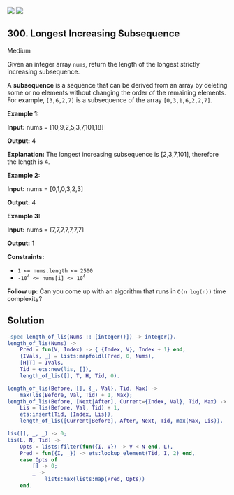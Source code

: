 [![](https://img.shields.io/github/stars/javadev/LeetCode-in-All?label=Stars&style=flat-square)](https://github.com/javadev/LeetCode-in-All)
[![](https://img.shields.io/github/forks/javadev/LeetCode-in-All?label=Fork%20me%20on%20GitHub%20&style=flat-square)](https://github.com/javadev/LeetCode-in-All/fork)

## 300\. Longest Increasing Subsequence

Medium

Given an integer array `nums`, return the length of the longest strictly increasing subsequence.

A **subsequence** is a sequence that can be derived from an array by deleting some or no elements without changing the order of the remaining elements. For example, `[3,6,2,7]` is a subsequence of the array `[0,3,1,6,2,2,7]`.

**Example 1:**

**Input:** nums = [10,9,2,5,3,7,101,18]

**Output:** 4

**Explanation:** The longest increasing subsequence is [2,3,7,101], therefore the length is 4.

**Example 2:**

**Input:** nums = [0,1,0,3,2,3]

**Output:** 4

**Example 3:**

**Input:** nums = [7,7,7,7,7,7,7]

**Output:** 1

**Constraints:**

*   `1 <= nums.length <= 2500`
*   <code>-10<sup>4</sup> <= nums[i] <= 10<sup>4</sup></code>

**Follow up:** Can you come up with an algorithm that runs in `O(n log(n))` time complexity?

## Solution

```erlang
-spec length_of_lis(Nums :: [integer()]) -> integer().
length_of_lis(Nums) ->
    Pred = fun(V, Index) -> { {Index, V}, Index + 1} end,
    {IVals, _} = lists:mapfoldl(Pred, 0, Nums),
    [H|T] = IVals,
    Tid = ets:new(lis, []),
    length_of_lis([], T, H, Tid, 0).

length_of_lis(Before, [], {_, Val}, Tid, Max) ->
    max(lis(Before, Val, Tid) + 1, Max);
length_of_lis(Before, [Next|After], Current={Index, Val}, Tid, Max) ->
    Lis = lis(Before, Val, Tid) + 1,
    ets:insert(Tid, {Index, Lis}),
    length_of_lis([Current|Before], After, Next, Tid, max(Max, Lis)).

lis([], _, _) -> 0;
lis(L, N, Tid) ->
    Opts = lists:filter(fun({I, V}) -> V < N end, L),
    Pred = fun({I, _}) -> ets:lookup_element(Tid, I, 2) end,
    case Opts of
        [] -> 0;
        _ ->
            lists:max(lists:map(Pred, Opts))
    end.
```